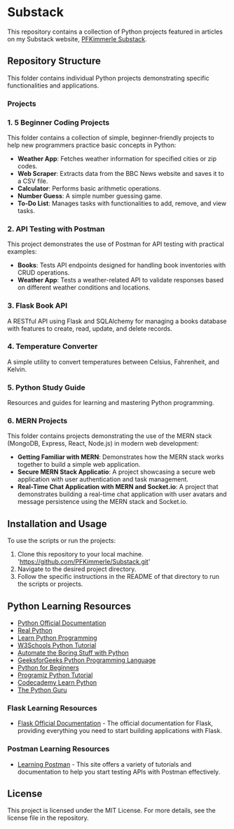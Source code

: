 # Substack
This repository contains a collection of Python projects featured in articles on my Substack website, [PFKimmerle Substack](https://pfkimmerle.substack.com/). 

## Repository Structure
This folder contains individual Python projects demonstrating specific functionalities and applications.

### Projects

### 1. 5 Beginner Coding Projects
This folder contains a collection of simple, beginner-friendly projects to help new programmers practice basic concepts in Python:

- **Weather App**: Fetches weather information for specified cities or zip codes.
- **Web Scraper**: Extracts data from the BBC News website and saves it to a CSV file.
- **Calculator**: Performs basic arithmetic operations.
- **Number Guess**: A simple number guessing game.
- **To-Do List**: Manages tasks with functionalities to add, remove, and view tasks.

### 2. API Testing with Postman
This project demonstrates the use of Postman for API testing with practical examples:

- **Books**: Tests API endpoints designed for handling book inventories with CRUD operations.
- **Weather App**: Tests a weather-related API to validate responses based on different weather conditions and locations.

### 3. Flask Book API
A RESTful API using Flask and SQLAlchemy for managing a books database with features to create, read, update, and delete records.

### 4. Temperature Converter
A simple utility to convert temperatures between Celsius, Fahrenheit, and Kelvin.

### 5. Python Study Guide
Resources and guides for learning and mastering Python programming.

### 6. MERN Projects
This folder contains projects demonstrating the use of the MERN stack (MongoDB, Express, React, Node.js) in modern web development:

- **Getting Familiar with MERN**: Demonstrates how the MERN stack works together to build a simple web application.
- **Secure MERN Stack Applicatio**: A project showcasing a secure web application with user authentication and task management.
- **Real-Time Chat Application with MERN and Socket.io**: A project that demonstrates building a real-time chat application with user avatars and message persistence using the MERN stack and Socket.io.

## Installation and Usage
To use the scripts or run the projects: 
1. Clone this repository to your local machine. 'https://github.com/PFKimmerle/Substack.git'
2. Navigate to the desired project directory.
3. Follow the specific instructions in the README of that directory to run the scripts or projects.


## Python Learning Resources
- [Python Official Documentation](https://docs.python.org/3/)
- [Real Python](https://realpython.com/)
- [Learn Python Programming](https://www.learnpython.org/)
- [W3Schools Python Tutorial](https://www.w3schools.com/python/)
- [Automate the Boring Stuff with Python](https://automatetheboringstuff.com/)
- [GeeksforGeeks Python Programming Language](https://www.geeksforgeeks.org/python-programming-language/)
- [Python for Beginners](https://www.pythonforbeginners.com/)
- [Programiz Python Tutorial](https://www.programiz.com/python-programming)
- [Codecademy Learn Python](https://www.codecademy.com/learn/learn-python-3)
- [The Python Guru](http://thepythonguru.com/)

### Flask Learning Resources
- [Flask Official Documentation](https://flask.palletsprojects.com/en/3.0.x/) - The official documentation for Flask, providing everything you need to start building applications with Flask.

### Postman Learning Resources
- [Learning Postman](https://learning.postman.com/) - This site offers a variety of tutorials and documentation to help you start testing APIs with Postman effectively.

## License
This project is licensed under the MIT License. For more details, see the license file in the repository.

